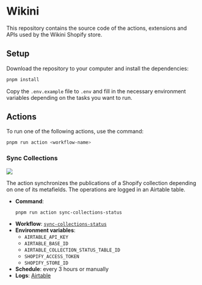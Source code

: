 # Wikini

This repository contains the source code of the actions, extensions and APIs used by the Wikini Shopify store.

## Setup

Download the repository to your computer and install the dependencies:

```sh
pnpm install
```

Copy the `.env.example` file to `.env` and fill in the necessary environment variables depending on the tasks you want to run.

## Actions

To run one of the following actions, use the command:

```sh
pnpm run action <workflow-name>
```

### Sync Collections

[![](https://github.com/gzeta-adv/wikini/actions/workflows/sync-collections-status.yml/badge.svg)](https://github.com/gzeta-adv/wikini/actions/workflows/sync-collections-status.yml)

The action synchronizes the publications of a Shopify collection depending on one of its metafields. The operations are logged in an Airtable table.

- **Command**: 
    ```sh
    pnpm run action sync-collections-status
    ```
- **Workflow**: [`sync-collections-status`](.github/workflows/sync-collections-status.yml)
- **Environment variables**:
  - `AIRTABLE_API_KEY`
  - `AIRTABLE_BASE_ID`
  - `AIRTABLE_COLLECTION_STATUS_TABLE_ID`
  - `SHOPIFY_ACCESS_TOKEN`
  - `SHOPIFY_STORE_ID`
- **Schedule**: every 3 hours or manually
- **Logs**: [Airtable](https://airtable.com/appn0QEUHeYBOQnjc/shrvwYpD6I6E6tHVi)
